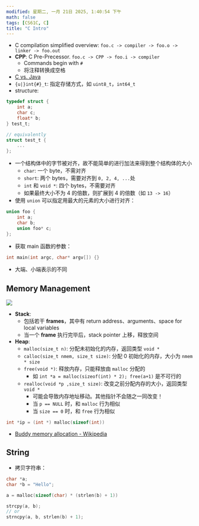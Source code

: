 ```yaml
---
modified: 星期二, 一月 21日 2025, 1:40:54 下午
math: false
tags: [CS61C, C]
title: "C Intro"
---
```


- C compilation simplified overview: `foo.c -> compiler -> foo.o -> linker -> foo.out` 
- **CPP**: C Pre-Precessor. `foo.c -> CPP -> foo.i -> compiler`
    - Commands begin with `#`
    - 将注释转换成空格
- [C vs. Java](https://introcs.cs.princeton.edu/java/faq/c2java.html)
- `{u|}int{#}_t`: 指定存储方式，如 `uint8_t`，`int64_t`
- structure:

```c
typedef struct {
    int a;
    char c;
    float* b;
} test_t;

// equivalently
struct test_t {
    ...
};
```

- 一个结构体中的字节被对齐，故不能简单的进行加法来得到整个结构体的大小
    - `char`: 一个 byte，不需对齐
    - `short`: 两个 bytes，需要对齐到 `0, 2, 4, ...`处
    - `int` 和 `void *`: 四个 bytes，不需要对齐
    - 如果最终大小不为 4 的倍数，则扩展到 4 的倍数（如 `13 -> 16`）
- 使用 `union` 可以指定用最大的元素的大小进行对齐：

```c
union foo {
    int a;
    char b;
    union foo* c;
};
```

- 获取 main 函数的参数：

```c
int main(int argc, char* argv[]) {}
```

- 大端、小端表示的不同

## Memory Management

![](https://cdn.jsdelivr.net/gh/KinnariyaMamaTanha/Images@images/20250122083503028.png)


- **Stack**:
    - 包括若干 **frames**，其中有 return address、arguments、space for local variables
    - 当一个 **frame** 执行完毕后，stack pointer 上移，释放空间
- **Heap**:
    - `malloc(size_t n)`: 分配未初始化的内存，返回类型 `void *`
    - `calloc(size_t nmem, size_t size)`: 分配 0 初始化的内存，大小为 `nmem * size`
    - `free(void *)`: 释放内存，只能释放由 `malloc` 分配的
        - 如 `int *a = malloc(sizeof(int) * 2); free(a+1)` 是不可行的
    - `realloc(void *p ,size_t size)`: 改变之前分配内存的大小，返回类型 `void *`
        - 可能会导致内存地址移动。其他指针不会随之一同改变！
        - 当 `p == NULL` 时，和 `malloc` 行为相似
        - 当 `size == 0` 时，和 `free` 行为相似

```c
int *ip = (int *) malloc(sizeof(int))
```

- [Buddy memory allocation - Wikipedia](https://en.wikipedia.org/wiki/Buddy_memory_allocation)

## String

- 拷贝字符串：

```c
char *a;
char *b = "Hello";

a = malloc(sizeof(char) * (strlen(b) + 1))

strcpy(a, b);
// or
strncpy(a, b, strlen(b) + 1);
```
